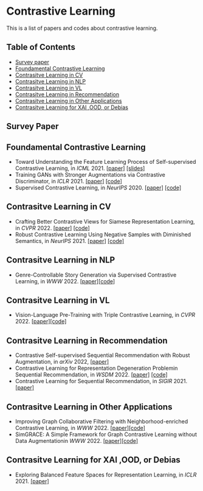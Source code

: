 # Contrastive Learning
This is a list of papers and codes about contrastive learning.

## Table of Contents
- [Survey paper](#survey-paper)
- [Foundamental Contrastive Learning](#foundamental-CL)
- [Contrasitve Learning in CV](#CL-CV)
- [Contrasitve Learning in NLP](#CL-NLP)
- [Contrasitve Learning in VL](#CL-VL)
- [Contrasitve Learning in Recommendation](#CL-Rec)
- [Contrasitve Learning in Other Applications](#CL-Other)
- [Contrasitve Learning for XAI ,OOD, or Debias](#CL-XAI)

<!--- * Title, in *NeurIPS* 2019. [\[paper\]]() [\[code\]]() ---> 

## Survey Paper

## Foundamental Contrastive Learning
* Toward Understanding the Feature Learning Process of Self-supervised Contrastive Learning, in *ICML* 2021. [\[paper\]](http://proceedings.mlr.press/v139/wen21c.html) [\[slides\]](https://icml.cc/virtual/2021/poster/8579)
* Training GANs with Stronger Augmentations via Contrastive Discriminator, in *ICLR* 2021. [\[paper\]]() [\[code\]]()
* Supervised Contrastive Learning, in *NeurIPS* 2020. [\[paper\]]() [\[code\]]()

## Contrasitve Learning in CV
* Crafting Better Contrastive Views for Siamese Representation Learning, in *CVPR* 2022. [\[paper\]](https://arxiv.org/abs/2202.03278) [\[code\]](https://github.com/xyupeng/ContrastiveCrop)
* Robust Contrastive Learning Using Negative Samples with Diminished Semantics, in *NeurIPS* 2021. [\[paper\]](https://arxiv.org/abs/2110.14189) [\[code\]](https://github.com/SongweiGe/Contrastive-Learning-with-Non-Semantic-Negatives)

## Contrasitve Learning in NLP
* Genre-Controllable Story Generation via Supervised Contrastive Learning, in *WWW* 2022. [\[paper\]](https://openaccess.thecvf.com/content/CVPR2022/papers/Yang_Vision-Language_Pre-Training_With_Triple_Contrastive_Learning_CVPR_2022_paper.pdf)[\[code\]](https://github.com/jucho2725/WWW2021_StoryControl/)


## Contrasitve Learning in VL
* Vision-Language Pre-Training with Triple Contrastive Learning, in *CVPR* 2022. 
[\[paper\]](https://dl.acm.org/doi/pdf/10.1145/3485447.3512004)[\[code\]](https://github.com/uta-smile/TCL)

## Contrasitve Learning in Recommendation
* Contrastive Self-supervised Sequential Recommendation with Robust Augmentation, in *arXiv* 2022, [\[paper\]]() 
* Contrastive Learning for Representation Degeneration Problemin Sequential Recommendation, in *WSDM* 2022. [\[paper\]]() [\[code\]]()
* Contrastive Learning for Sequential Recommendation, in *SIGIR* 2021. [\[paper\]](https://arxiv.org/abs/2010.14395)

## Contrasitve Learning in Other Applications
* Improving Graph Collaborative Filtering with Neighborhood-enriched Contrastive Learning, in *WWW* 2022. [\[paper\]](https://dl.acm.org/doi/pdf/10.1145/3485447.3512104)[\[code\]](https://github.com/RUCAIBox/NCL)
* SimGRACE: A Simple Framework for Graph Contrastive Learning without Data Augmentationin *WWW* 2022. [\[paper\]](https://dl.acm.org/doi/pdf/10.1145/3485447.3512156)[\[code\]](https://github.com/junxia97/SimGRACE)

## Contrasitve Learning for XAI ,OOD, or Debias
* Exploring Balanced Feature Spaces for Representation Learning, in *ICLR* 2021. [\[paper\]](https://openreview.net/forum?id=OqtLIabPTit)
